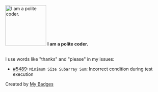 <img src="https://my-badges.github.io/my-badges/polite-coder.png" alt="I am a polite coder." title="I am a polite coder." width="128">
<strong>I am a polite coder.</strong>
<br><br>

I use words like "thanks" and "please" in my issues:

- <a href="https://github.com/LeetCode-Feedback/LeetCode-Feedback/issues/5489">#5489</a>: `Minimum Size Subarray Sum`: Incorrect condition during test execution


Created by <a href="https://github.com/my-badges/my-badges">My Badges</a>